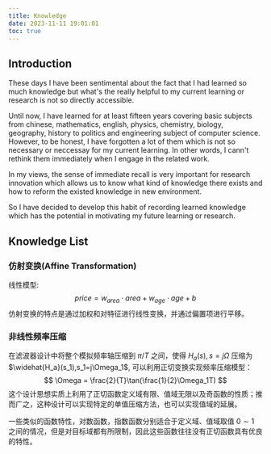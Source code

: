 ```yaml
---
title: Knowledge
date: 2023-11-11 19:01:01
toc: true
---
```

## Introduction
These days I have been sentimental about the fact that I had learned so much knowledge but what's the really helpful to my current learning or research is not so directly accessible.

Until now, I have learned for at least fifteen years covering basic subjects from chinese, mathematics, english, physics, chemistry, biology, geography, history to politics and engineering subject of computer science. However, to be honest, I have forgotten a lot of them which is not so necessary or neccessay for my current learning. In other words, I cann't rethink them immediately when I engage in the related work. 

In my views, the sense of immediate recall is very important for research innovation which allows us to know what kind of knowledge there exists and how to reform the existed knowledge in new environment.

So I have decided to develop this habit of recording learned knowledge which has the potential in motivating my future learning or research.

## Knowledge List
### 仿射变换(Affine Transformation)
线性模型:
$$
price = w_{area}\cdot area + w_{age} \cdot age + b
$$
仿射变换的特点是通过加权和对特征进行线性变换，并通过偏置项进行平移。
### 非线性频率压缩
在滤波器设计中将整个模拟频率轴压缩到 $\pi/T$ 之间，使得 $H_a(s), s=j\Omega$ 压缩为 $\widehat{H_a}(s_1),s_1=j\Omega_1$, 可以利用正切变换实现频率压缩模型：
$$
\Omega = \frac{2}{T}\tan(\frac{1}{2}\Omega_1T)
$$
这个设计思想实质上利用了正切函数定义域有限、值域无限以及奇函数的性质；推而广之，这种设计可以实现特定的单值压缩方法，也可以实现值域的延展。

一些类似的函数特性，对数函数，指数函数分别适合于定义域、值域取值 $0 \sim 1$ 之间的情况，但是对目标域都有所限制，因此这些函数往往没有正切函数具有优良的特性。

